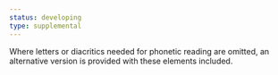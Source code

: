 ```yaml
---
status: developing
type: supplemental
---
```


Where letters or diacritics needed for phonetic reading are omitted, an alternative version is provided with these elements included.